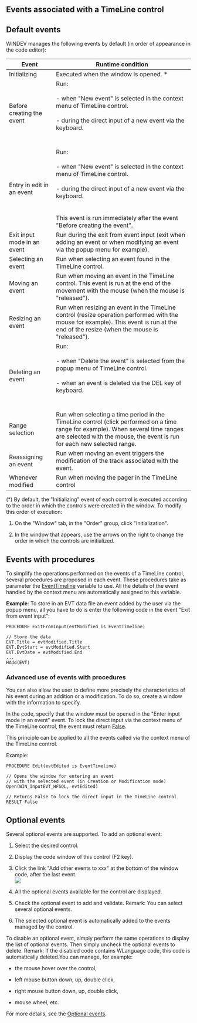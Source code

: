 


## Events associated with a TimeLine control
			



<a name="NOTE1"></a>
<a name="NOTE1_1"></a>


## Default events
<a name="default_events_ELTTEXTE000183"></a>
WINDEV manages the following events by default (in order of appearance in the code editor):

| Event | Runtime condition |
| --- | --- |
| Initializing | Executed when the window is opened. \* |
| Before creating the event | Run:<br><br>- when "New event" is selected in the context menu of TimeLine control.<br><br>- during the direct input of a new event via the keyboard.<br><br><br> |
| Entry in edit in an event | Run:<br><br>- when "New event" is selected in the context menu of TimeLine control.<br><br>- during the direct input of a new event via the keyboard.<br><br><br>This event is run immediately after the event "Before creating the event". |
| Exit input mode in an event | Run during the exit from event input (exit when adding an event or when modifying an event via the popup menu for example). |
| Selecting an event | Run when selecting an event found in the TimeLine control. |
| Moving an event | Run when moving an event in the TimeLine control. This event is run at the end of the movement with the mouse (when the mouse is "released"). |
| Resizing an event | Run when resizing an event in the TimeLine control (resize operation performed with the mouse for example). This event is run at the end of the resize (when the mouse is "released"). |
| Deleting an event | Run:<br><br>- when "Delete the event" is selected from the popup menu of TimeLine control.<br><br>- when an event is deleted via the DEL key of keyboard.<br><br><br> |
| Range selection | Run when selecting a time period in the TimeLine control (click performed on a time range for example). When several time ranges are selected with the mouse, the event is run for each new selected range. |
| Reassigning an event | Run when moving an event triggers the modification of the track associated with the event. |
| Whenever modified | Run when moving the pager in the TimeLine control |


(\*) By default, the "Initializing" event of each control is executed according to the order in which the controls were created in the window. To modify this order of execution: 

1. On the "Window" tab, in the "Order" group, click "Initialization".

2. In the window that appears, use the arrows on the right to change the order in which the controls are initialized.






## Events with procedures
<a name="events_with_procedures_ELTTEXTE000207"></a>
To simplify the operations performed on the events of a TimeLine control, several procedures are proposed in each event. These procedures take as parameter the [EventTimeline](../WDLang1/1000020612.md) variable to use. All the details of the event handled by the context menu are automatically assigned to this variable. 

**Example**: To store in an EVT data file an event added by the user via the popup menu, all you have to do is enter the following code in the event "Exit from event input": 


```wl
PROCEDURE ExitFromInput(evtModified is EventTimeline)

// Store the data
EVT.Title = evtModified.Title
EVT.EvtStart = evtModified.Start
EVT.EvtDate = evtModified.End
...
HAdd(EVT)
```



### Advanced use of events with procedures
<a name="advanced_use_events_with_procedures_ELTPARAGRAPHE000103"></a>

You can also allow the user to define more precisely the characteristics of his event during an addition or a modification. To do so, create a window with the information to specify. 

In the code, specify that the window must be opened in the "Enter input mode in an event" event. To lock the direct input via the context menu of the TimeLine control, the event must return <u><u><u><u>False</u></u></u></u>. 

This principle can be applied to all the events called via the context menu of the TimeLine control.

Example: 


```wl
PROCEDURE Edit(evtEdited is EventTimeline)

// Opens the window for entering an event 
// with the selected event (in Creation or Modification mode)
Open(WIN_InputEVT_HFSQL, evtEdited)

// Returns False to lock the direct input in the TimeLine control 
RESULT False
```


<a name="NOTE3"></a>
<a name="NOTE3_1"></a>


## Optional events
<a name="optional_events_ELTTEXTE000237"></a>
Several optional events are supported.
To add an optional event:

1. Select the desired control.

2. Display the code window of this control (F2 key).

3. Click the link "Add other events to xxx" at the bottom of the window code, after the last event.  <br>![](https://doc.pcsoft.fr/en-US/images/image.awp?langid=3&name=Traitements_optionnels_WD_OK%20-%20HC%20N%B0001.gif)


4. All the optional events available for the control are displayed. 

5. Check the optional event to add and validate. 
	Remark: You can select several optional events. 

6. The selected optional event is automatically added to the events managed by the control.




To disable an optional event, simply perform the same operations to display the list of optional events. Then simply uncheck the optional events to delete. 
Remark: If the disabled code contains WLanguage code, this code is automatically deleted.You can manage, for example:

- the mouse hover over the control,

- left mouse button down, up, double click,

- right mouse button down, up, double click, 

- mouse wheel, etc.




For more details, see the [Optional events](../WDChamp/1014004.md).


